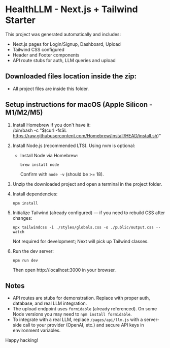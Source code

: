 # HealthLLM - Next.js + Tailwind Starter

This project was generated automatically and includes:
- Next.js pages for Login/Signup, Dashboard, Upload
- Tailwind CSS configured
- Header and Footer components
- API route stubs for auth, LLM queries and upload

## Downloaded files location inside the zip:
- All project files are inside this folder.

## Setup instructions for macOS (Apple Silicon - M1/M2/M5)

1. Install Homebrew if you don't have it:  
   /bin/bash -c "$(curl -fsSL https://raw.githubusercontent.com/Homebrew/install/HEAD/install.sh)"

2. Install Node.js (recommended LTS). Using nvm is optional:
   - Install Node via Homebrew:
     ```
     brew install node
     ```
     Confirm with `node -v` (should be >= 18).

3. Unzip the downloaded project and open a terminal in the project folder.

4. Install dependencies:
   ```
   npm install
   ```

5. Initialize Tailwind (already configured) — if you need to rebuild CSS after changes:
   ```
   npx tailwindcss -i ./styles/globals.css -o ./public/output.css --watch
   ```
   Not required for development; Next will pick up Tailwind classes.

6. Run the dev server:
   ```
   npm run dev
   ```
   Then open http://localhost:3000 in your browser.

## Notes
- API routes are stubs for demonstration. Replace with proper auth, database, and real LLM integration.
- The upload endpoint uses `formidable` (already referenced). On some Node versions you may need to `npm install formidable`.
- To integrate with a real LLM, replace `/pages/api/llm.js` with a server-side call to your provider (OpenAI, etc.) and secure API keys in environment variables.

Happy hacking!

